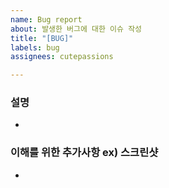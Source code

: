 ```yaml
---
name: Bug report
about: 발생한 버그에 대한 이슈 작성
title: "[BUG]"
labels: bug
assignees: cutepassions

---
```


### 설명
- 

### 이해를 위한 추가사항 ex) 스크린샷
-
